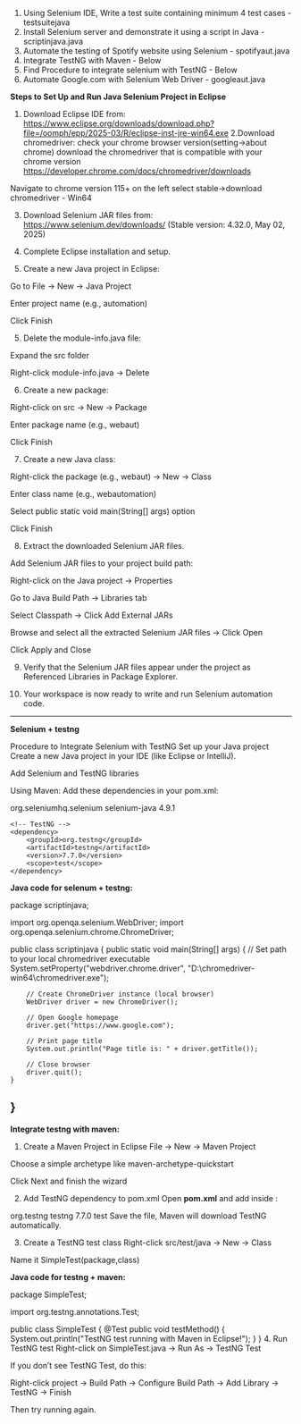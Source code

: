 1. Using Selenium IDE, Write a test suite containing minimum 4 test cases - testsuitejava
2. Install Selenium server and demonstrate it using a script in Java - scriptinjava.java
3. Automate the testing of Spotify website using Selenium - spotifyaut.java
4. Integrate TestNG with Maven - Below
5. Find Procedure to integrate selenium with TestNG - Below
6. Automate Google.com with Selenium Web Driver - googleaut.java

**Steps to Set Up and Run Java Selenium Project in Eclipse**

1. Download Eclipse IDE from:
https://www.eclipse.org/downloads/download.php?file=/oomph/epp/2025-03/R/eclipse-inst-jre-win64.exe
2.Download chromedriver:
check your chrome browser version(setting->about chrome)
download the chromedriver that is compatible with your chrome version
https://developer.chrome.com/docs/chromedriver/downloads

Navigate to chrome version 115+ on the left
select stable->download chromedriver - Win64

3. Download Selenium JAR files from:
https://www.selenium.dev/downloads/
(Stable version: 4.32.0, May 02, 2025)

4. Complete Eclipse installation and setup.

5. Create a new Java project in Eclipse:

Go to File → New → Java Project

Enter project name (e.g., automation)

Click Finish

5. Delete the module-info.java file:

Expand the src folder

Right-click module-info.java → Delete

6. Create a new package:

Right-click on src → New → Package

Enter package name (e.g., webaut)

Click Finish

7. Create a new Java class:

Right-click the package (e.g., webaut) → New → Class

Enter class name (e.g., webautomation)

Select public static void main(String[] args) option

Click Finish

8. Extract the downloaded Selenium JAR files.

Add Selenium JAR files to your project build path:

Right-click on the Java project → Properties

Go to Java Build Path → Libraries tab

Select Classpath → Click Add External JARs

Browse and select all the extracted Selenium JAR files → Click Open

Click Apply and Close

9. Verify that the Selenium JAR files appear under the project as Referenced Libraries in Package Explorer.

10. Your workspace is now ready to write and run Selenium automation code.

--------------------------------------------------------------------------------------------------------------------------------------------------------------------------------------------------------------------


**Selenium + testng**

Procedure to Integrate Selenium with TestNG
Set up your Java project
Create a new Java project in your IDE (like Eclipse or IntelliJ).

Add Selenium and TestNG libraries

Using Maven: Add these dependencies in your pom.xml:

<dependencies>
    <!-- Selenium Java -->
    <dependency>
        <groupId>org.seleniumhq.selenium</groupId>
        <artifactId>selenium-java</artifactId>
        <version>4.9.1</version>
    </dependency>

    <!-- TestNG -->
    <dependency>
        <groupId>org.testng</groupId>
        <artifactId>testng</artifactId>
        <version>7.7.0</version>
        <scope>test</scope>
    </dependency>
</dependencies>

**Java code for selenum + testng:**

package scriptinjava;

import org.openqa.selenium.WebDriver;
import org.openqa.selenium.chrome.ChromeDriver;

public class scriptinjava {
    public static void main(String[] args) {
        // Set path to your local chromedriver executable
        System.setProperty("webdriver.chrome.driver", "D:\\chromedriver-win64\\chromedriver.exe");

        // Create ChromeDriver instance (local browser)
        WebDriver driver = new ChromeDriver();

        // Open Google homepage
        driver.get("https://www.google.com");

        // Print page title
        System.out.println("Page title is: " + driver.getTitle());

        // Close browser
        driver.quit();
    }
}
--------------------------------------------------------------------------------------------------------------------------------------------------------------------------------------------------------------------

**Integrate testng with maven:**

1. Create a Maven Project in Eclipse
File → New → Maven Project

Choose a simple archetype like maven-archetype-quickstart

Click Next and finish the wizard

2. Add TestNG dependency to pom.xml
Open **pom.xml** and add inside <dependencies>:

<dependency>
    <groupId>org.testng</groupId>
    <artifactId>testng</artifactId>
    <version>7.7.0</version>
    <scope>test</scope>
</dependency>
Save the file, Maven will download TestNG automatically.

3. Create a TestNG test class
Right-click src/test/java → New → Class

Name it SimpleTest(package,class)

**Java code for testng + maven:**

package SimpleTest;

import org.testng.annotations.Test;

public class SimpleTest {
    @Test
    public void testMethod() {
        System.out.println("TestNG test running with Maven in Eclipse!");
    }
}
4. Run TestNG test
Right-click on SimpleTest.java → Run As → TestNG Test

If you don’t see TestNG Test, do this:

Right-click project → Build Path → Configure Build Path → Add Library → TestNG → Finish

Then try running again.
